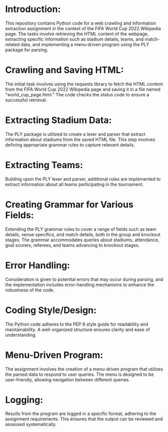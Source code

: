 # Introduction:
This repository contains Python code for a web crawling and information extraction assignment in the context of the FIFA World Cup 2022 Wikipedia page. The tasks involve retrieving the HTML content of the webpage, extracting specific information such as stadium details, teams, and match-related data, and implementing a menu-driven program using the PLY package for parsing.

# Crawling and Saving HTML:
The initial task involves using the requests library to fetch the HTML content from the FIFA World Cup 2022 Wikipedia page and saving it in a file named "world_cup_page.html." The code checks the status code to ensure a successful retrieval.

# Extracting Stadium Data:
The PLY package is utilized to create a lexer and parser that extract information about stadiums from the saved HTML file. This step involves defining appropriate grammar rules to capture relevant details.

# Extracting Teams:
Building upon the PLY lexer and parser, additional rules are implemented to extract information about all teams participating in the tournament.

# Creating Grammar for Various Fields:
 Extending the PLY grammar rules to cover a range of fields such as team details, venue specifics, and match details, both in the group and knockout stages. The grammar accommodates queries about stadiums, attendance, goal scorers, referees, and teams advancing to knockout stages.

# Error Handling:
Consideration is given to potential errors that may occur during parsing, and the implementation includes error-handling mechanisms to enhance the robustness of the code.

# Coding Style/Design:
 The Python code adheres to the PEP 8 style guide for readability and maintainability. A well-organized structure ensures clarity and ease of understanding.

# Menu-Driven Program:
 The assignment involves the creation of a menu-driven program that utilizes the parsed data to respond to user queries. The menu is designed to be user-friendly, allowing navigation between different queries.

 # Logging:
  Results from the program are logged in a specific format, adhering to the assignment requirements. This ensures that the output can be reviewed and assessed systematically.

